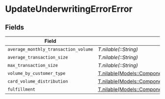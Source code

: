 # UpdateUnderwritingErrorError


## Fields

| Field                                                                                                            | Type                                                                                                             | Required                                                                                                         | Description                                                                                                      |
| ---------------------------------------------------------------------------------------------------------------- | ---------------------------------------------------------------------------------------------------------------- | ---------------------------------------------------------------------------------------------------------------- | ---------------------------------------------------------------------------------------------------------------- |
| `average_monthly_transaction_volume`                                                                             | *T.nilable(::String)*                                                                                            | :heavy_minus_sign:                                                                                               | N/A                                                                                                              |
| `average_transaction_size`                                                                                       | *T.nilable(::String)*                                                                                            | :heavy_minus_sign:                                                                                               | N/A                                                                                                              |
| `max_transaction_size`                                                                                           | *T.nilable(::String)*                                                                                            | :heavy_minus_sign:                                                                                               | N/A                                                                                                              |
| `volume_by_customer_type`                                                                                        | [T.nilable(Models::Components::VolumeByCustomerTypeError)](../../models/shared/volumebycustomertypeerror.md)     | :heavy_minus_sign:                                                                                               | N/A                                                                                                              |
| `card_volume_distribution`                                                                                       | [T.nilable(Models::Components::CardVolumeDistributionError)](../../models/shared/cardvolumedistributionerror.md) | :heavy_minus_sign:                                                                                               | N/A                                                                                                              |
| `fulfillment`                                                                                                    | [T.nilable(Models::Components::FulfillmentDetailsError)](../../models/shared/fulfillmentdetailserror.md)         | :heavy_minus_sign:                                                                                               | N/A                                                                                                              |
